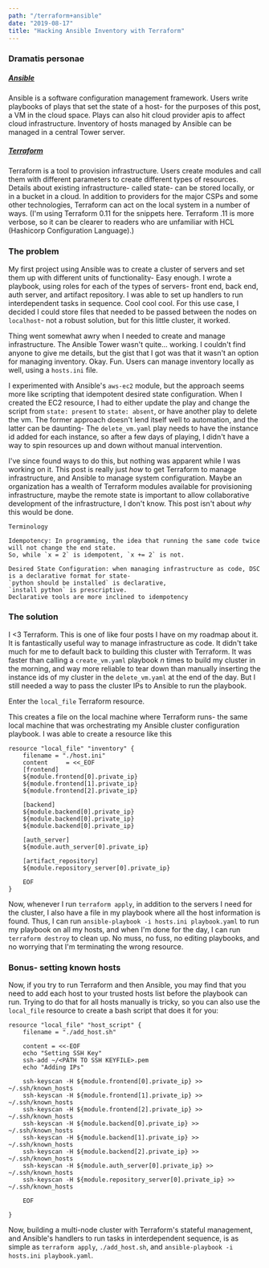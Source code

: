 ```yaml
---
path: "/terraform+ansible"
date: "2019-08-17"
title: "Hacking Ansible Inventory with Terraform"
---
```


### Dramatis personae
 ##### [__Ansible__](https://docs.ansible.com/)

Ansible is a software configuration management framework. Users write playbooks of plays that set the state of a host- for the purposes of this post, a VM in the cloud space. Plays can also hit cloud provider apis to affect cloud infrastructure. Inventory of hosts managed by Ansible can be managed in a central Tower server. 

##### [__Terraform__](https://www.terraform.io/docs/index.html)

Terraform is a tool to provision infrastructure. Users create modules and call them with different parameters to create different types of resources. Details about existing infrastructure- called state- can be stored locally, or in a bucket in a cloud. In addition to providers for the major CSPs and some other technologies, Terraform can act on the local system in a number of ways. (I'm using Terraform 0.11 for the snippets here. Terraform .11 is more verbose, so it can be clearer to readers who are unfamiliar with HCL (Hashicorp Configuration Language).)

### The problem

My first project using Ansible was to create a cluster of servers and set them up with different units of functionality- Easy enough. I wrote a playbook, using roles for each of the types of servers- front end, back end, auth server, and artifact repository. I was able to set up handlers to run interdependent tasks in sequence. Cool cool cool. For this use case, I decided I could store files that needed to be passed between the nodes on `localhost`- not a robust solution, but for this little cluster, it worked. 

Thing went somewhat awry when I needed to create and manage infrastructure. The Ansible Tower wasn't quite... working. I couldn't find anyone to give me details, but the gist that I got was that it wasn't an option for managing inventory. Okay. Fun. Users can manage inventory locally as well, using a `hosts.ini` file. 

I experimented with Ansible's `aws-ec2` module, but the approach seems more like scripting that idempotent desired state configuration. When I created the EC2 resource, I had to either update the play and change the script from `state: present` to `state: absent`, or have another play to delete the vm. The former approach doesn't lend itself well to automation, and the latter can be daunting- The `delete_vm.yaml` play needs to have the instance id added for each instance, so after a few days of playing, I didn't have a way to spin resources up and down without manual intervention. 

I've since found ways to do this, but nothing was apparent while I was working on it. This post is really just _how_ to get Terraform to manage infrastructure, and Ansible to manage system configuration. Maybe an organization has a wealth of Terraform modules available for provisioning infrastructure, maybe the remote state is important to allow collaborative development of the infrastructure, I don't know. This post isn't about _why_ this would be done. 

```
Terminology

Idempotency: In programming, the idea that running the same code twice will not change the end state. 
So, while `x = 2` is idempotent, `x += 2` is not.

Desired State Configuration: when managing infrastructure as code, DSC is a declarative format for state- 
`python should be installed` is declarative, 
`install python` is prescriptive. 
Declarative tools are more inclined to idempotency 
```

### The solution

I <3 Terraform. This is one of like four posts I have on my roadmap about it. It is fantastically useful way to manage infrastructure as code. It didn't take much for me to default back to building this cluster with Terraform. It was faster than calling a `create_vm.yaml` playbook _n_ times to build my cluster in the morning, and way more reliable to tear down than manually inserting the instance ids of my cluster in the `delete_vm.yaml` at the end of the day. But I still needed a way to pass the cluster IPs to Ansible to run the playbook. 

Enter the `local_file` Terraform resource. 

This creates a file on the local machine where Terraform runs- the same local machine that was orchestrating my Ansible cluster configuration playbook. I was able to create a resource like this

```
resource "local_file" "inventory" {
    filename = "./host.ini"
    content     = <<_EOF
    [frontend]
    ${module.frontend[0].private_ip}
    ${module.frontend[1].private_ip}
    ${module.frontend[2].private_ip}

    [backend]
    ${module.backend[0].private_ip}
    ${module.backend[0].private_ip}
    ${module.backend[0].private_ip}

    [auth_server]
    ${module.auth_server[0].private_ip}

    [artifact_repository]
    ${module.repository_server[0].private_ip}

    EOF
}
```

Now, whenever I run `terraform apply`, in addition to the servers I need for the cluster, I also have a file in my playbook where all the host information is found. Thus, I can run `ansible-playbook -i hosts.ini playbook.yaml` to run my playbook on all my hosts, and when I'm done for the day, I can run `terraform destroy` to clean up. No muss, no fuss, no editing playbooks, and no worrying that I'm terminating the wrong resource. 

### Bonus- setting known hosts

Now, if you try to run Terraform and then Ansible, you may find that you need to add each host to your trusted hosts list before the playbook can run. Trying to do that for all hosts manually is tricky, so you can also use the `local_file` resource to create a bash script that does it for you:

```
resource "local_file" "host_script" {
    filename = "./add_host.sh"

    content = <<-EOF
    echo "Setting SSH Key"
    ssh-add ~/<PATH TO SSH KEYFILE>.pem
    echo "Adding IPs"

    ssh-keyscan -H ${module.frontend[0].private_ip} >> ~/.ssh/known_hosts
    ssh-keyscan -H ${module.frontend[1].private_ip} >> ~/.ssh/known_hosts
    ssh-keyscan -H ${module.frontend[2].private_ip} >> ~/.ssh/known_hosts
    ssh-keyscan -H ${module.backend[0].private_ip} >> ~/.ssh/known_hosts
    ssh-keyscan -H ${module.backend[1].private_ip} >> ~/.ssh/known_hosts
    ssh-keyscan -H ${module.backend[2].private_ip} >> ~/.ssh/known_hosts
    ssh-keyscan -H ${module.auth_server[0].private_ip} >> ~/.ssh/known_hosts
    ssh-keyscan -H ${module.repository_server[0].private_ip} >> ~/.ssh/known_hosts

    EOF

}
```

Now, building a multi-node cluster with Terraform's stateful management, and Ansible's handlers to run tasks in interdependent sequence, is as simple as `terraform apply`, `./add_host.sh`, and `ansible-playbook -i hosts.ini playbook.yaml`. 
